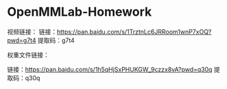 # OpenMMLab-Homework

视频链接：
链接：https://pan.baidu.com/s/1TrztnLc6JRRoom1wnP7xOQ?pwd=g7t4 
提取码：g7t4


权重文件链接：

链接：https://pan.baidu.com/s/1h5qHjSxPHUKGW_9czzx8vA?pwd=q30q 
提取码：q30q
